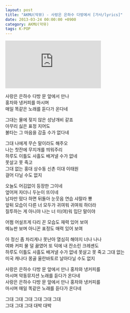 ```yaml
---
layout: post
title: "AKMU(악뮤) - 사랑은 은하수 다방에서 [가사/lyrics]"
date: 2013-03-24 00:00:00 +0900
category: AKMU(악뮤)
tags: K-POP
---
```


<div class="youtube-iframe-container iframe-16-to-9">
    <iframe src="https://www.youtube.com/embed/X1oB8fPw5Dc" title="AKMU(악뮤) - 사랑은 은하수 다방에서" frameborder="0" allow="accelerometer; autoplay; clipboard-write; encrypted-media; gyroscope; picture-in-picture; web-share" allowfullscreen></iframe>
</div>

사랑은 은하수 다방 문 앞에서 만나  
홍차와 냉커피를 마시며  
매일 똑같은 노래를 듣다가 온다네 

그대는 물에 젖지 않은 성냥개비 같죠  
아무리 싫은 표정 지어도  
불타는 그 마음을 감출 수가 없다네 

그대 나에게 무슨 말이라도 해주오  
나는 찻잔에 무지개를 띄워주리  
하루도 이틀도 사흘도 배겨낼 수가 없네  
못살고 못 죽고  
그대 없는 홍대 상수동 신촌 이대 이태원  
걸어 다닐 수도 없지 

오늘도 어김없이 등장한 그이네  
엎어져 자더니 두눈이 뜨이네  
남자만 떴다 하면 뒤돌아 눈웃음 연습 샤랄라 뿅  
앞뒤 모습이 다른 너 모두가 귀여워 귀여워 하더라  
질투하는 게 아니야 나는 너 미(여)워 밉단 말이야

어쩜 어설프게 다리 꼰 모습도 재력 있어 보여  
메뉴판 보며 아니꼰 표정도 매력 있어 보여

아 정신 좀 차리게나 못난아 열심히 해야지 너나 나나  
여봐 커피 물 덜 끓였어 또 덕에 내 잔소린 크레셴도  
하루도 이틀도 사흘도 배겨낼 수가 없네 못살고 못 죽고 그대 없는   
미국 캐나다 몽골 울란바토르 날아다닐 수도 없지 

사랑은 은하수 다방 문 앞에서 만나 홍차와 냉커피를   
마시며 악동뮤지션 노래를 듣다가 온다네   
사랑은 은하수 다방 문 앞에서 만나 홍차와 냉커피를   
마시며 매일 똑같은 노래를 듣다가 온다네 

그대 그대 그대 그대 그대 그대  
그대 그대 그대 대박 대박